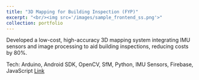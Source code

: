 ```yaml
---
title: "3D Mapping for Building Inspection (FYP)"
excerpt: "<br/><img src='/images/sample_frontend_ss.png'>"
collection: portfolio
---
```


Developed a low-cost, high-accuracy 3D mapping system integrating IMU sensors and image processing to aid building inspections, reducing costs by 80%.

Tech: Arduino, Android SDK, OpenCV, SfM, Python, IMU Sensors, Firebase, JavaScript 
[Link](https://github.com/Talha-Here/FYP-3d-mapping)